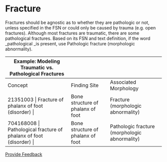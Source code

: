 # Fracture

Fractures should be agnostic as to whether they are pathologic or not, unless specified in the FSN or could only be caused by trauma (e.g. open fractures). Although most fractures are traumatic, there are some pathological fractures. Based on its FSN and text definition, if the word  _pathological _is present, use Pathologic fracture (morphologic abnormality).

| Example: Modeling Traumatic vs. Pathological Fractures |   |   |
|---|---|---|
| Concept | Finding Site | Associated Morphology |
| 21351003 \| Fracture of phalanx of foot (disorder) \| | Bone structure of phalanx of foot | Fracture (morphologic abnormality) |
| 704168008 \| Pathological fracture of phalanx of foot (disorder) \| | Bone structure of phalanx of foot | Pathologic fracture (morphologic abnormality) |







<a href="https://docs.google.com/forms/d/e/1FAIpQLScTmbZIf0UEQwYDkY27EEWBkaiYkHSbR0_9DmFrMLXoQLyL7Q/viewform?usp=pp_url&entry.1767247133=SCT+Editorial+Guide&entry.670899847=Fracture" class="button primary">Provide Feedback</a>
